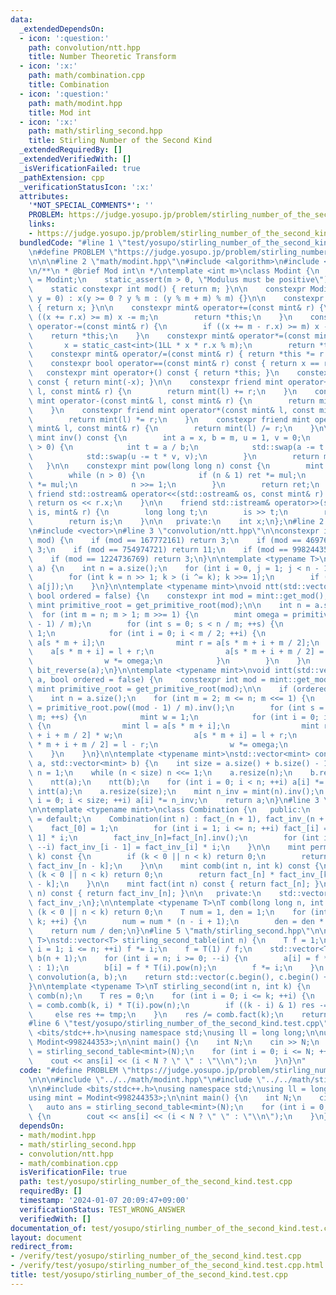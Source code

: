 ```yaml
---
data:
  _extendedDependsOn:
  - icon: ':question:'
    path: convolution/ntt.hpp
    title: Number Theoretic Transform
  - icon: ':x:'
    path: math/combination.cpp
    title: Combination
  - icon: ':question:'
    path: math/modint.hpp
    title: Mod int
  - icon: ':x:'
    path: math/stirling_second.hpp
    title: Stirling Number of the Second Kind
  _extendedRequiredBy: []
  _extendedVerifiedWith: []
  _isVerificationFailed: true
  _pathExtension: cpp
  _verificationStatusIcon: ':x:'
  attributes:
    '*NOT_SPECIAL_COMMENTS*': ''
    PROBLEM: https://judge.yosupo.jp/problem/stirling_number_of_the_second_kind
    links:
    - https://judge.yosupo.jp/problem/stirling_number_of_the_second_kind
  bundledCode: "#line 1 \"test/yosupo/stirling_number_of_the_second_kind.test.cpp\"\
    \n#define PROBLEM \"https://judge.yosupo.jp/problem/stirling_number_of_the_second_kind\"\
    \n\n\n#line 2 \"math/modint.hpp\"\n#include <algorithm>\n#include <iostream>\n\
    \n/**\n * @brief Mod int\n */\ntemplate <int m>\nclass Modint {\n    using mint\
    \ = Modint;\n    static_assert(m > 0, \"Modulus must be positive\");\n\n   public:\n\
    \    static constexpr int mod() { return m; }\n\n    constexpr Modint(long long\
    \ y = 0) : x(y >= 0 ? y % m : (y % m + m) % m) {}\n\n    constexpr int val() const\
    \ { return x; }\n\n    constexpr mint& operator+=(const mint& r) {\n        if\
    \ ((x += r.x) >= m) x -= m;\n        return *this;\n    }\n    constexpr mint&\
    \ operator-=(const mint& r) {\n        if ((x += m - r.x) >= m) x -= m;\n    \
    \    return *this;\n    }\n    constexpr mint& operator*=(const mint& r) {\n \
    \       x = static_cast<int>(1LL * x * r.x % m);\n        return *this;\n    }\n\
    \    constexpr mint& operator/=(const mint& r) { return *this *= r.inv(); }\n\n\
    \    constexpr bool operator==(const mint& r) const { return x == r.x; }\n\n \
    \   constexpr mint operator+() const { return *this; }\n    constexpr mint operator-()\
    \ const { return mint(-x); }\n\n    constexpr friend mint operator+(const mint&\
    \ l, const mint& r) {\n        return mint(l) += r;\n    }\n    constexpr friend\
    \ mint operator-(const mint& l, const mint& r) {\n        return mint(l) -= r;\n\
    \    }\n    constexpr friend mint operator*(const mint& l, const mint& r) {\n\
    \        return mint(l) *= r;\n    }\n    constexpr friend mint operator/(const\
    \ mint& l, const mint& r) {\n        return mint(l) /= r;\n    }\n\n    constexpr\
    \ mint inv() const {\n        int a = x, b = m, u = 1, v = 0;\n        while (b\
    \ > 0) {\n            int t = a / b;\n            std::swap(a -= t * b, b);\n\
    \            std::swap(u -= t * v, v);\n        }\n        return mint(u);\n \
    \   }\n\n    constexpr mint pow(long long n) const {\n        mint ret(1), mul(x);\n\
    \        while (n > 0) {\n            if (n & 1) ret *= mul;\n            mul\
    \ *= mul;\n            n >>= 1;\n        }\n        return ret;\n    }\n\n   \
    \ friend std::ostream& operator<<(std::ostream& os, const mint& r) {\n       \
    \ return os << r.x;\n    }\n\n    friend std::istream& operator>>(std::istream&\
    \ is, mint& r) {\n        long long t;\n        is >> t;\n        r = mint(t);\n\
    \        return is;\n    }\n\n   private:\n    int x;\n};\n#line 2 \"math/stirling_second.hpp\"\
    \n#include <vector>\n#line 3 \"convolution/ntt.hpp\"\n\nconstexpr int get_primitive_root(int\
    \ mod) {\n    if (mod == 167772161) return 3;\n    if (mod == 469762049) return\
    \ 3;\n    if (mod == 754974721) return 11;\n    if (mod == 998244353) return 3;\n\
    \    if (mod == 1224736769) return 3;\n}\n\ntemplate <typename T>\nvoid bit_reverse(std::vector<T>&\
    \ a) {\n    int n = a.size();\n    for (int i = 0, j = 1; j < n - 1; ++j) {\n\
    \        for (int k = n >> 1; k > (i ^= k); k >>= 1);\n        if (i < j) std::swap(a[i],\
    \ a[j]);\n    }\n}\n\ntemplate <typename mint>\nvoid ntt(std::vector<mint>& a,\
    \ bool ordered = false) {\n    constexpr int mod = mint::get_mod();\n    constexpr\
    \ mint primitive_root = get_primitive_root(mod);\n\n    int n = a.size();\n  \
    \  for (int m = n; m > 1; m >>= 1) {\n        mint omega = primitive_root.pow((mod\
    \ - 1) / m);\n        for (int s = 0; s < n / m; ++s) {\n            mint w =\
    \ 1;\n            for (int i = 0; i < m / 2; ++i) {\n                mint l =\
    \ a[s * m + i];\n                mint r = a[s * m + i + m / 2];\n            \
    \    a[s * m + i] = l + r;\n                a[s * m + i + m / 2] = (l - r) * w;\n\
    \                w *= omega;\n            }\n        }\n    }\n    if (ordered)\
    \ bit_reverse(a);\n}\n\ntemplate <typename mint>\nvoid intt(std::vector<mint>&\
    \ a, bool ordered = false) {\n    constexpr int mod = mint::get_mod();\n    constexpr\
    \ mint primitive_root = get_primitive_root(mod);\n\n    if (ordered) bit_reverse(a);\n\
    \    int n = a.size();\n    for (int m = 2; m <= n; m <<= 1) {\n        mint omega\
    \ = primitive_root.pow((mod - 1) / m).inv();\n        for (int s = 0; s < n /\
    \ m; ++s) {\n            mint w = 1;\n            for (int i = 0; i < m / 2; ++i)\
    \ {\n                mint l = a[s * m + i];\n                mint r = a[s * m\
    \ + i + m / 2] * w;\n                a[s * m + i] = l + r;\n                a[s\
    \ * m + i + m / 2] = l - r;\n                w *= omega;\n            }\n    \
    \    }\n    }\n}\n\ntemplate <typename mint>\nstd::vector<mint> convolution(std::vector<mint>\
    \ a, std::vector<mint> b) {\n    int size = a.size() + b.size() - 1;\n    int\
    \ n = 1;\n    while (n < size) n <<= 1;\n    a.resize(n);\n    b.resize(n);\n\
    \    ntt(a);\n    ntt(b);\n    for (int i = 0; i < n; ++i) a[i] *= b[i];\n   \
    \ intt(a);\n    a.resize(size);\n    mint n_inv = mint(n).inv();\n    for (int\
    \ i = 0; i < size; ++i) a[i] *= n_inv;\n    return a;\n}\n#line 3 \"math/combination.cpp\"\
    \n\ntemplate <typename mint>\nclass Combination {\n   public:\n    Combination()\
    \ = default;\n    Combination(int n) : fact_(n + 1), fact_inv_(n + 1) {\n    \
    \    fact_[0] = 1;\n        for (int i = 1; i <= n; ++i) fact_[i] = fact_[i -\
    \ 1] * i;\n        fact_inv_[n]=fact_[n].inv();\n        for (int i = n; i > 0;\
    \ --i) fact_inv_[i - 1] = fact_inv_[i] * i;\n    }\n\n    mint perm(int n, int\
    \ k) const {\n        if (k < 0 || n < k) return 0;\n        return fact_[n] *\
    \ fact_inv_[n - k];\n    }\n\n    mint comb(int n, int k) const {\n        if\
    \ (k < 0 || n < k) return 0;\n        return fact_[n] * fact_inv_[k] * fact_inv_[n\
    \ - k];\n    }\n\n    mint fact(int n) const { return fact_[n]; }\n    mint fact_inv(int\
    \ n) const { return fact_inv_[n]; }\n\n   private:\n    std::vector<mint> fact_,\
    \ fact_inv_;\n};\n\ntemplate <typename T>\nT comb(long long n, int k) {\n    if\
    \ (k < 0 || n < k) return 0;\n    T num = 1, den = 1;\n    for (int i = 1; i <=\
    \ k; ++i) {\n        num = num * (n - i + 1);\n        den = den * i;\n    }\n\
    \    return num / den;\n}\n#line 5 \"math/stirling_second.hpp\"\n\ntemplate <typename\
    \ T>\nstd::vector<T> stirling_second_table(int n) {\n    T f = 1;\n    for (int\
    \ i = 1; i <= n; ++i) f *= i;\n    f = T(1) / f;\n    std::vector<T> a(n + 1),\
    \ b(n + 1);\n    for (int i = n; i >= 0; --i) {\n        a[i] = f * (i % 2 ? -1\
    \ : 1);\n        b[i] = f * T(i).pow(n);\n        f *= i;\n    }\n    auto c =\
    \ convolution(a, b);\n    return std::vector(c.begin(), c.begin() + n + 1);\n\
    }\n\ntemplate <typename T>\nT stirling_second(int n, int k) {\n    Combination<T>\
    \ comb(n);\n    T res = 0;\n    for (int i = 0; i <= k; ++i) {\n        T tmp\
    \ = comb.comb(k, i) * T(i).pow(n);\n        if ((k - i) & 1) res -= tmp;\n   \
    \     else res += tmp;\n    }\n    res /= comb.fact(k);\n    return res;\n}\n\
    #line 6 \"test/yosupo/stirling_number_of_the_second_kind.test.cpp\"\n\n#include\
    \ <bits/stdc++.h>\nusing namespace std;\nusing ll = long long;\n\nusing mint =\
    \ Modint<998244353>;\n\nint main() {\n    int N;\n    cin >> N;\n    auto ans\
    \ = stirling_second_table<mint>(N);\n    for (int i = 0; i <= N; ++i) {\n    \
    \    cout << ans[i] << (i < N ? \" \" : \"\\n\");\n    }\n}\n"
  code: "#define PROBLEM \"https://judge.yosupo.jp/problem/stirling_number_of_the_second_kind\"\
    \n\n\n#include \"../../math/modint.hpp\"\n#include \"../../math/stirling_second.hpp\"\
    \n\n#include <bits/stdc++.h>\nusing namespace std;\nusing ll = long long;\n\n\
    using mint = Modint<998244353>;\n\nint main() {\n    int N;\n    cin >> N;\n \
    \   auto ans = stirling_second_table<mint>(N);\n    for (int i = 0; i <= N; ++i)\
    \ {\n        cout << ans[i] << (i < N ? \" \" : \"\\n\");\n    }\n}\n"
  dependsOn:
  - math/modint.hpp
  - math/stirling_second.hpp
  - convolution/ntt.hpp
  - math/combination.cpp
  isVerificationFile: true
  path: test/yosupo/stirling_number_of_the_second_kind.test.cpp
  requiredBy: []
  timestamp: '2024-01-07 20:09:47+09:00'
  verificationStatus: TEST_WRONG_ANSWER
  verifiedWith: []
documentation_of: test/yosupo/stirling_number_of_the_second_kind.test.cpp
layout: document
redirect_from:
- /verify/test/yosupo/stirling_number_of_the_second_kind.test.cpp
- /verify/test/yosupo/stirling_number_of_the_second_kind.test.cpp.html
title: test/yosupo/stirling_number_of_the_second_kind.test.cpp
---
```

